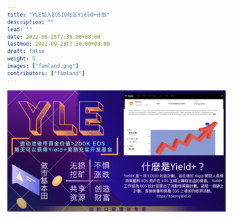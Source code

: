 ```yaml
---
title: "YLE加入EOSIO社区Yield+计划"
description: ""
lead: ""
date: 2022-09-25T7:30:00+08:00
lastmod: 2022-09-25T7:30:00+08:00
draft: false
weight: 5
images: ["famland.png"]
contributors: ["famland"]
---
```


[![](photo_2022-08-06_21-46-19.jpg)](https://tokenyield.io/protocols/yleliguidity)
